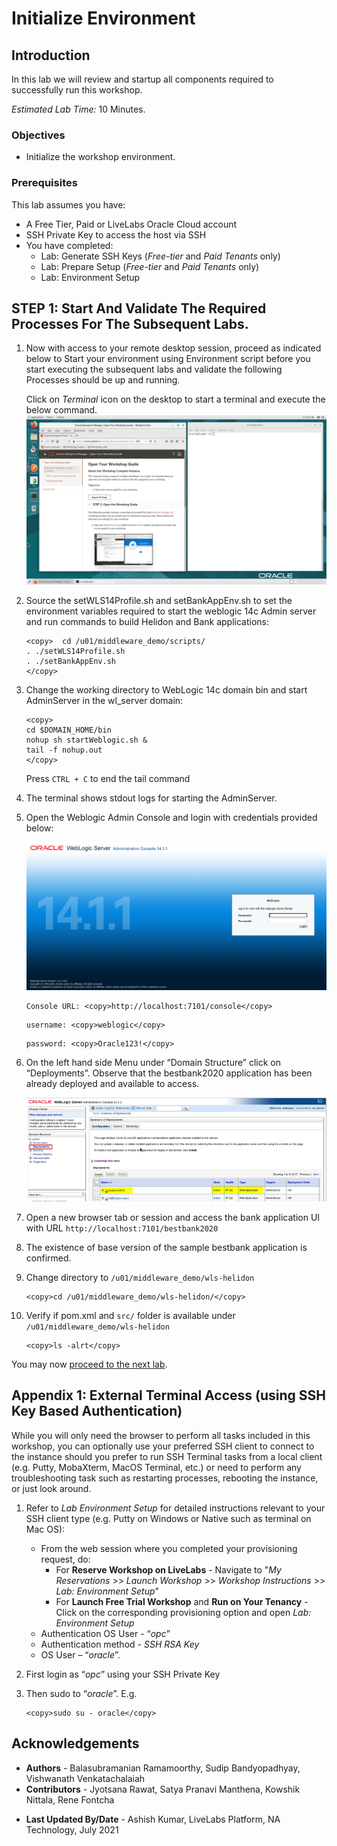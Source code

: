# Initialize Environment

## Introduction

In this lab we will review and startup all components required to successfully run this workshop.

*Estimated Lab Time:* 10 Minutes.

### Objectives
- Initialize the workshop environment.

### Prerequisites
This lab assumes you have:
- A Free Tier, Paid or LiveLabs Oracle Cloud account
- SSH Private Key to access the host via SSH
- You have completed:
    - Lab: Generate SSH Keys (*Free-tier* and *Paid Tenants* only)
    - Lab: Prepare Setup (*Free-tier* and *Paid Tenants* only)
    - Lab: Environment Setup

## **STEP 1:** Start And Validate The Required Processes For The Subsequent Labs.
1. Now with access to your remote desktop session, proceed as indicated below to Start your environment using Environment script before you start executing the subsequent labs and validate the following Processes should be up and running.

    Click on *Terminal* icon on the desktop to start a terminal and execute the below command.
    ![](./images/convg-landing.png " ")

2.	Source the setWLS14Profile.sh and setBankAppEnv.sh to set the environment variables required to start the weblogic 14c Admin server and run commands to build Helidon and Bank applications:

  	```
  	<copy>  cd /u01/middleware_demo/scripts/
  	. ./setWLS14Profile.sh
  	. ./setBankAppEnv.sh
    </copy>
  	```

3.	Change the working directory to WebLogic 14c domain bin and start AdminServer in the wl_server domain:

    ```
    <copy>
    cd $DOMAIN_HOME/bin
    nohup sh startWeblogic.sh &
    tail -f nohup.out
    </copy>
  	```

    Press `CTRL + C` to end the tail command

4.	The terminal shows stdout logs for starting the AdminServer.
3.	Open the Weblogic Admin Console and login with credentials provided below:

    ![](./images/adminconsole.png " ")  

    ```
    Console URL: <copy>http://localhost:7101/console</copy>
    ```
    ```
    username: <copy>weblogic</copy>
    ```
    ```
    password: <copy>Oracle123!</copy>
    ```

4.	On the left hand side Menu under “Domain Structure” click on “Deployments”. Observe that the bestbank2020 application has been already deployed and available to access.

	![](./images/deployments.png " ")  

5.	Open a new browser tab or session and access the bank application UI with URL `http://localhost:7101/bestbank2020`
6.	The existence of base version of the sample bestbank application is confirmed.
7.	Change directory to `/u01/middleware_demo/wls-helidon`

  	```
  	<copy>cd /u01/middleware_demo/wls-helidon/</copy>
  	```

8.	Verify if pom.xml and `src/` folder is available under `/u01/middleware_demo/wls-helidon`

  	```
  	<copy>ls -alrt</copy>
  	```

You may now [proceed to the next lab](#next).

## Appendix 1: External Terminal Access (using SSH Key Based Authentication)

While you will only need the browser to perform all tasks included in this workshop, you can optionally use your preferred SSH client to connect to the instance should you prefer to run SSH Terminal tasks from a local client (e.g. Putty, MobaXterm, MacOS Terminal, etc.) or need to perform any troubleshooting task such as restarting processes, rebooting the instance, or just look around.

1. Refer to *Lab Environment Setup* for detailed instructions relevant to your SSH client type (e.g. Putty on Windows or Native such as terminal on Mac OS):

    - From the web session where you completed your provisioning request, do:
        - For **Reserve Workshop on LiveLabs** - Navigate to "*My Reservations* >> *Launch Workshop* >> *Workshop Instructions* >> *Lab: Environment Setup*"
        - For **Launch Free Trial Workshop** and **Run on Your Tenancy** - Click on the corresponding provisioning option and open *Lab: Environment Setup*
    - Authentication OS User - “*opc*”
    - Authentication method - *SSH RSA Key*
    - OS User – “*oracle*”.

2. First login as “*opc*” using your SSH Private Key

3. Then sudo to “*oracle*”. E.g.

    ```
    <copy>sudo su - oracle</copy>
    ```

## Acknowledgements

- **Authors** - Balasubramanian Ramamoorthy, Sudip Bandyopadhyay, Vishwanath Venkatachalaiah
- **Contributors** - Jyotsana Rawat, Satya Pranavi Manthena, Kowshik Nittala, Rene Fontcha
* **Last Updated By/Date** - Ashish Kumar, LiveLabs Platform, NA Technology, July 2021
